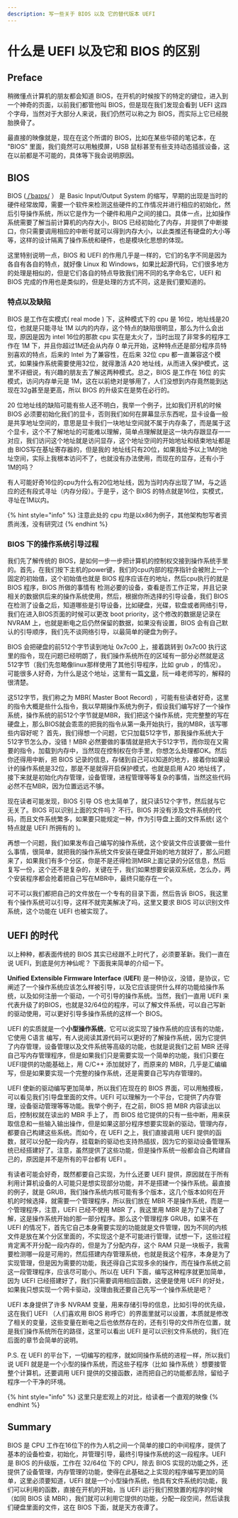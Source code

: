```yaml
---
description: 写一些关于 BIOS 以及 它的替代版本 UEFI
---
```


# 什么是 UEFI 以及它和 BIOS 的区别

## Preface

稍微懂点计算机的朋友都会知道 BIOS，在开机的时候按下的特定的键位，进入到一个神奇的页面，以前我们都管他叫 BIOS，但是现在我们发现会看到 UEFI 这四个字母，当然对于大部分人来说，我们仍然可以称之为 BIOS，而实际上它已经脱胎换骨了。

最直接的映像就是，现在在这个所谓的 BIOS，比如在某些华硕的笔记本，在 "BIOS" 里面，我们竟然可以用触摸屏，USB 鼠标甚至有些支持动态插拔设备，这在以前都是不可能的，具体等下我会说明原因。

## BIOS

BIOS   \([  /ˈbaɪɒs/](https://en.wikipedia.org/wiki/Help:IPA/English) ） 是 Basic Input/Output System 的缩写，早期的出现是当时的硬件经常故障，需要一个软件来检测这些硬件的工作情况并进行相应的初始化，然后引导操作系统，所以它是作为一个硬件和用户之间的接口。具体一点，比如操作系统需要了解当前计算机的内存大小，BIOS 已经初始化了内存，并提供了中断接口，你只需要调用相应的中断号就可以得到内存大小，以此类推还有硬盘的大小等等，这样的设计隔离了操作系统和硬件，也是模块化思想的体现。

这里特别说明一点，BIOS 和 UEFI 的作用几乎是一样的，它们的名字不同是因为各自有各自的特点，就好像 Linux 和 Windows，如果比起源代码，它们很多地方的处理是相似的，但是它们各自的特点导致我们用不同的名字命名它，UEFI 和 BIOS 完成的作用也是类似的，但是处理的方式不同，这是我们要知道的。

### 特点以及缺陷

BIOS 是工作在实模式\( real mode \) 下，这种模式下的 cpu 是 16位，地址线是20位，也就是只能寻址 1M 以内的内存，这个特点的缺陷很明显，那么为什么会出现，原因是因为 intel 16位的那款 cpu 实在是太火了，当时出现了非常多的程序工作在 1M 下，并且你超过1M还会从内存 0 单元开始，这种特点还是部分程序员特别喜欢的特点，后来的 Intel 为了兼容性，在后来 32位 cpu 都一直兼容这个模式，如果操作系统需要使用32位，就得激活 A20 地址线，从而进入保护模式，这里不详细说，有兴趣的朋友去了解这两种模式。总之，BIOS 是工作在 16位 的实模式，访问内存单元是 1M，这在以前绝对是够用了，人们没想到内存竟然能到达现在32g甚至是更高，所以 BIOS 的升级实在是势在必行的。

20 位地址线的缺陷可能有些人还不明白，我举一个例子，比如我们开机的时候 BIOS 必须要初始化我们的显卡，否则我们如何在屏幕显示东西呢，显卡设备一般是共享地址空间的，意思是显卡我们一块地址空间就不属于内存条了，而是属于这个显卡，这个不了解地址的可能难以理解，简单点理解就是这一块内存跟显存一一对应，我们访问这个地址就是访问显存，这个地址空间的开始地址和结束地址都是由 BIOS写在基址寄存器的，但是我的 地址线只有20位，如果我给予以上1M的地址空间，实际上我根本访问不了，也就没有办法使用，而现在的显存，还有小于1M的吗？

有人可能好奇16位的cpu为什么有20位地址线，因为当时内存出现了1M，与之适应的还有段式寻址（内存分段）。于是乎，这个 BIOS 的特点就是16位，实模式，寻址在1M以内。

{% hint style="info" %}
注意此处的 cpu 均是以x86为例子，其他架构恕写者资质尚浅，没有研究过
{% endhint %}

### BIOS 下的操作系统引导过程

我们先了解传统的 BIOS，是如何一步一步把计算机的控制权交接到操作系统手里的。首先，在我们按下主机的power键，我们的cpu内部的程序指针会被附上一个固定的初始值，这个初始值也就是 BIOS 程序应该在的地址，然后cpu执行的就是 BIOS 程序，BIOS 所做的事情有 检测必要的设备，查看是否工作正常，并且记录相关的数据供后来的操作系统使用，然后，根据你所选择的引导设备，我们 BIOS 在检测了设备之后，知道哪些是引导设备，比如硬盘，光碟，软盘或者网络引导，我们在进入BIOS页面的时候可以更改 boot priority，这个修改的数据是记录在 NVRAM 上，也就是断电之后仍然保留的数据，如果没有设置，BIOS 会有自己默认的引导顺序，我们先不谈网络引导，以最简单的硬盘为例子。

BIOS 会把硬盘的前512个字节读到地址 0x7c00 上，接着跳转到 0x7c00 执行这里的指令，现在问题已经明朗了，我们操作系统所在的区域有一部分必然就是这512字节（我们先忽略像linux那样使用了其他引导程序，比如 grub ，的情况）。可能很多人好奇，为什么是这个地址，这里有一篇[文章](http://www.ruanyifeng.com/blog/2015/09/0x7c00.html)，阮一峰老师写的，解释的很清楚。

这512字节，我们称之为 MBR\( Master Boot Record\) ，可能有些读者好奇，这里的指令大概是些什么指令，我以早期操作系统为例子，假设我们编写好了一个操作系统，操作系统的前512个字节就是MBR，我们把这个操作系统，完完整整的写在硬盘上，那么BIOS就会乖乖的把我的指令从第一条开始执行，我的MBR，该写哪些内容好呢？ 首先，我们得想一个问题，它只加载512字节，那我操作系统大于512字节怎么办，没错！MBR 必然要做的事情就是把大于512字节，而你现在又需要的指令，加载到内存中，当然现在控制权在你手里，你想怎么处理都OK。然后你还得用中断，把 BIOS 记录的信息，存储到自己可以知道的地方，接着你如果设计的操作系统是32位，那是不是就得开启保护模式，也就是启用 A20 地址线了，接下来就是初始化内存管理，设备管理，进程管理等等复杂的事情，当然这些代码必然不在MBR，因为位置远远不够。

现在读者可能发现，BIOS 引导 OS 也太简单了，就只读512个字节，然后就与它无关了。BIOS 可以识别上面的文件吗？ 不行。BIOS 并没有涉及文件系统的代码，而且文件系统繁多，如果要只能规定一种，作为引导盘上面的文件系统\( 这个特点就是 UEFI 所拥有的 \)。

再想一个问题，我们如果发布自己编写的操作系统，这个安装文件应该要做一些什么事情，很简单，就把我的操作系统文件安装在硬盘开始的地方就好了，那么问题来了，如果我们有多个分区，你是不是还得检测MBR上面记录的分区信息，然后复写一份，这个还不是复杂的，关键在于，我们如果想要安装双系统，怎么办，两个安装程序都会抢着把自己写在MBR中，最终只能存在一个。

可不可以我们都把自己的文件放在一个专有的目录下面，然后告诉 BIOS，我这里有个操作系统可以引导，这样不就完美解决了吗，这里又要求 BIOS 可以识别文件系统，这个功能在 UEFI 也被实现了。

## UEFI 的时代

以上种种，都表面传统的 BIOS 其实已经跟不上时代了，必须要革新。我们一直在说 UEFI，到底是何方神仙呢？ 下面我来简单的介绍一下。

 **Unified Extensible Firmware Interface** \(**UEFI**\) 是一种协议，没错，是协议，它阐述了一个操作系统应该怎么样被引导，以及它应该提供什么样的功能给操作系统，以及如何注册一个驱动，一个可引导的操作系统。当然，我们一直用 UEFI 来代表升级了的BIOS，也就是32/64位的程序，可以了解文件系统，可以自己写新的驱动使用，可以更好引导多操作系统的这样一个 BIOS。

UEFI 的实质就是一个**小型操作系统**，它可以说实现了操作系统的应该有的功能，它使用 C语言 编写，有人说阅读其源代码可以更好的了解操作系统，因为它提供了内存管理，设备管理以及文件系统等高级的功能，也就是说我们之前 MBR 还得自己写内存管理程序，但是如果我们只是需要实现一个简单的功能，我们只要在UEFI提供的功能基础上，用 C/C++ 添加就好了，而原来的 MBR，几乎是汇编编写，但是如果要实现一个完整的操作系统，还是需要自己写内存管理的。

UEFI 使新的驱动编写更加简单，所以我们在现在的 BIOS 界面，可以用触摸板，可以看见我们引导盘里面的文件。UEFI 可以理解为一个平台，它提供了内存管理，设备驱动管理等等功能。我举个例子，在之前，BIOS 把 MBR 内容读出以后，控制权就在读出的 MBR 手上了， 而 BIOS 给它提供的只有一些中断，用来获取信息和一些输入输出操作，但是如果这部分程序想要实现新的驱动，管理内存，都要自己构建这些系统。而如今，在 UEFI 之上，我们直接调用 UEFI 提供的函数，就可以分配一段内存，挂载新的驱动也支持热插拔，因为它的驱动设备管理系统已经搭建好了。注意，虽然提供了这些功能，但是操作系统一般都会自己构建自己的，原因是并不是所有的平台都有 UEFI 。

有读者可能会好奇，既然都要自己实现，为什么还要 UEFI 提供，原因就在于所有利用计算机设备的人可能只是想实现部分功能，并不是搭建一个操作系统。最直接的例子，就是 GRUB，我们操作系统内核可能有多个版本，这几个版本如何在开机的时候选择，就需要一个管理程序，所以我们放在 MBR 不是操作系统，而是一个管理程序，注意，UEFI 已经不使用 MBR 了，我这里用 MBR 是为了让读者了解，这是操作系统开始的那一部分程序。那么这个管理程序 GRUB，如果不在 UEFI 的情况下，首先它自己本身需要实现的功能就是文件管理，因为不同的内核文件是放在某个分区里面的，不实现这个是不可能进行管理，试想一下，这些过程肯定离不开分配一段内存的，但是为了分配内存，这个 RAM 只是一块板子，我需要检测哪一段是可用的，然后搭建内存管理系统，也就是我这个程序，本身是为了实现管理，但是因为需要的功能，我还得自己实现多余的操作，而在操作系统之前这一段管理程序，应该尽可能小。所以在 UEFI 下面，编写这种程序就更加简单，因为 UEFI 已经搭建好了，我们只需要调用相应函数，这便是使用 UEFI 的好处，如果我只想实现一个网卡驱动，没理由我还要自己先写一个操作系统是吧？

UEFI 本身提供了许多 NVRAM 变量，用来存储引导的信息，比如引导的优先级，这在我们 UEFI （人们喜欢用 BIOS 称呼它）的界面里就可以设置，本质就是修改了相关的变量，这些变量在断电之后也依然存在的，还有引导的文件所在位置，就是我们操作系统所在的路径，这里可以看出 UEFI 是可以识别文件系统的，我们在后面的章节会简单的说明。

P.S. 在 UEFI 的平台下，一切编写的程序，就如同操作系统的进程一样，所以我们说 UEFI 就是是一个小型的操作系统，而这些子程序（比如 操作系统 ）想要接管整个计算机，还要调用 UEFI 提供的交接函数，进而把自己的功能都去除，留给子程序一个干净的环境。

{% hint style="info" %}
这里只是宏观上的对比，给读者一个直观的映像
{% endhint %}

## Summary

BIOS 是 CPU 工作在16位下的作为人机之间一个简单的接口的中间程序，提供了基本的设备检查，初始化，并管理引导，最终引导操作系统的这一段程序。UEFI 是 BIOS 的升级版，工作在 32/64位 下的 CPU，除去 BIOS 实现的功能之外，还提供了设备管理，内存管理的功能，使得在此基础之上实现的程序编写更加的简单，这里必须要知道，UEFI 就是一个小型操作系统，他具有文件系统的功能，我们可以利用的函数，直接在开机的开始，当 UEFI 运行我们预放置的程序的时候（如同 BIOS 读 MBR），我们就可以利用它提供的功能，分配一段空间，然后读我们硬盘里面的文件，这在 BIOS 下面，就是天方夜谭了。

